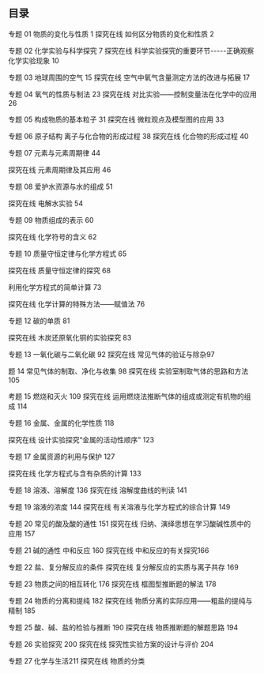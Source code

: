 ## 目录

  

专题 01 
物质的变化与性质 1
探究在线 
如何区分物质的变化和性质 2

专题 02
化学实验与科学探究 7
探究在线 
科学实验探究的重要环节-----正确观察化学实验现象 10

专题 03 
地球周围的空气 15
探究在线 空气中氧气含量测定方法的改进与拓展 17

专题 04 
氧气的性质与制法 23
探究在线 
对比实验——控制变量法在化学中的应用 26

专题 05 
构成物质的基本粒子 31
探究在线 
微粒观点及模型图的应用 33

专题 06 
原子结构 离子与化合物的形成过程 38
探究在线 
化合物的形成过程 40

  

专题 07 
元素与元素周期律 44

  

探究在线 
元素周期律及其应用 46

  

专题 08 
爱护水资源与水的组成 51

  

探究在线 
电解水实验 54

  

专题 09 
物质组成的表示 60

  

探究在线 
化学符号的含义 62

  

专题 10 
质量守恒定律与化学方程式 65

  

探究在线 
质量守恒定律的探究 68

  

利用化学方程式的简单计算 73

  

探究在线 
化学计算的特殊方法——赋值法 76

  

专题 12 
碳的单质 81

  

探究在线 
木炭还原氧化铜的实验探究 83

  

专题 13 
一氧化碳与二氧化碳 92
探究在线 
常见气体的验证与除杂97

题 14 
常见气体的制取、净化与收集 98
探究在线
实验室制取气体的思路和方法 105

考题 15 
燃烧和灭火 109
探究在线 运用燃烧法推断气体的组成或测定有机物的组成 114

  

专题 16 金属、金属的化学性质 118

  

探究在线 设计实验探究“金属的活动性顺序” 123

  

专题 17 金属资源的利用与保护 127

  

探究在线 化学方程式与含有杂质的计算 133

  

专题 18 
溶液、溶解度 136
探究在线 
溶解度曲线的判读 141

  

专题 19 
溶液的浓度 144
探究在线 
有关溶液与化学方程式的综合计算 149

  

专题 20 
常见的酸及酸的通性 151 
探究在线
归纳、演绎思想在学习酸碱性质中的应用 157

  

专题 21 碱的通性 中和反应 160
探究在线 中和反应的有关探究166

专题 22
盐、复分解反应的条件
探究在线
复分解反应的实质与离子共存 169

专题 23 
物质之间的相互转化 176
探究在线 
框图型推断题的解法 178

专题 24 
物质的分离和提纯 182
探究在线 
物质分离的实际应用——粗盐的提纯与精制 185

专题 25 
酸、碱、盐的检验与推断 190
探究在线 
物质推断题的解题思路 194


专题 26 
实验探究 200
探究在线
探究性实验方案的设计与评价 204

专题 27
化学与生活211
探究在线 
物质的分类

  
